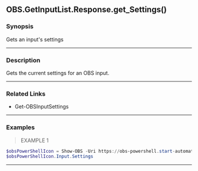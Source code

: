 OBS.GetInputList.Response.get_Settings()
----------------------------------------




### Synopsis
Gets an input's settings



---


### Description

Gets the current settings for an OBS input.



---


### Related Links
* Get-OBSInputSettings





---


### Examples
> EXAMPLE 1

```PowerShell
$obsPowerShellIcon = Show-OBS -Uri https://obs-powershell.start-automating.com/Assets/obs-powershell-animated-icon.svg
$obsPowerShellIcon.Input.Settings
```


---
